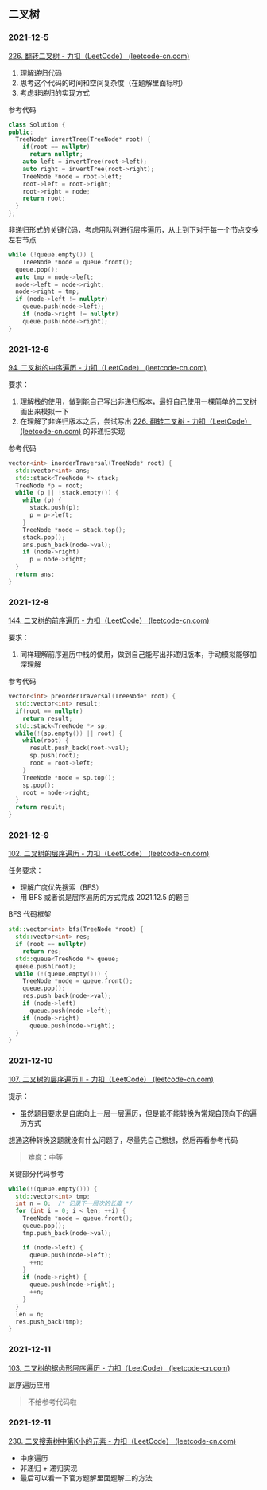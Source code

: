 ## 二叉树

### 2021-12-5

[226. 翻转二叉树 - 力扣（LeetCode） (leetcode-cn.com)](https://leetcode-cn.com/problems/invert-binary-tree/)

1. 理解递归代码
2. 思考这个代码的时间和空间复杂度（在题解里面标明）
3. 考虑非递归的实现方式

参考代码

```c++
class Solution {
public:
  TreeNode* invertTree(TreeNode* root) {
    if(root == nullptr)
      return nullptr;
    auto left = invertTree(root->left);
    auto right = invertTree(root->right);
    TreeNode *node = root->left;
    root->left = root->right;
    root->right = node;
    return root;
  }
};
```

非递归形式的关键代码，考虑用队列进行层序遍历，从上到下对于每一个节点交换左右节点

```c++
while (!queue.empty()) {
	TreeNode *node = queue.front();
  queue.pop();
  auto tmp = node->left;
  node->left = node->right;
  node->right = tmp;
  if (node->left != nullptr)
    queue.push(node->left);
 	if (node->right != nullptr)
    queue.push(node->right);
}
```



### 2021-12-6

[94. 二叉树的中序遍历 - 力扣（LeetCode） (leetcode-cn.com)](https://leetcode-cn.com/problems/binary-tree-inorder-traversal/)

要求：

1. 理解栈的使用，做到能自己写出非递归版本，最好自己使用一棵简单的二叉树画出来模拟一下
2. 在理解了非递归版本之后，尝试写出 [226. 翻转二叉树 - 力扣（LeetCode） (leetcode-cn.com)](https://leetcode-cn.com/problems/invert-binary-tree/) 的非递归实现

参考代码

```c++
vector<int> inorderTraversal(TreeNode* root) {
  std::vector<int> ans;
  std::stack<TreeNode *> stack;
  TreeNode *p = root;
  while (p || !stack.empty()) {
    while (p) {
      stack.push(p);
      p = p->left;
    }
    TreeNode *node = stack.top();
    stack.pop();
    ans.push_back(node->val);
    if (node->right)
      p = node->right;
  }
  return ans;
}
```

### 2021-12-8

[144. 二叉树的前序遍历 - 力扣（LeetCode） (leetcode-cn.com)](https://leetcode-cn.com/problems/binary-tree-preorder-traversal/)

要求：

1. 同样理解前序遍历中栈的使用，做到自己能写出非递归版本，手动模拟能够加深理解

参考代码

```c++
vector<int> preorderTraversal(TreeNode* root) {
  std::vector<int> result;
  if(root == nullptr)
    return result;
  std::stack<TreeNode *> sp;
  while(!(sp.empty()) || root) {
    while(root) {
      result.push_back(root->val);
      sp.push(root);
      root = root->left;
    }
    TreeNode *node = sp.top();
    sp.pop();
    root = node->right;
  }
  return result;
}
```

### 2021-12-9

[102. 二叉树的层序遍历 - 力扣（LeetCode） (leetcode-cn.com)](https://leetcode-cn.com/problems/binary-tree-level-order-traversal/)

任务要求：

- 理解广度优先搜索（BFS）
- 用 BFS 或者说是层序遍历的方式完成 2021.12.5 的题目 

BFS 代码框架

```c++
std::vector<int> bfs(TreeNode *root) {
  std::vector<int> res;
  if (root == nullptr)
    return res;
  std::queue<TreeNode *> queue;
  queue.push(root);
  while (!(queue.empty())) {
    TreeNode *node = queue.front();
    queue.pop();
    res.push_back(node->val);
    if (node->left)
      queue.push(node->left);
    if (node->right)
      queue.push(node->right);
  }
}
```

### 2021-12-10

[107. 二叉树的层序遍历 II - 力扣（LeetCode） (leetcode-cn.com)](https://leetcode-cn.com/problems/binary-tree-level-order-traversal-ii/)

提示：

- 虽然题目要求是自底向上一层一层遍历，但是能不能转换为常规自顶向下的遍历方式

想通这种转换这题就没有什么问题了，尽量先自己想想，然后再看参考代码

> 难度：中等

关键部分代码参考

```c++
while(!(queue.empty())) {
  std::vector<int> tmp;
  int n = 0;  /* 记录下一层次的长度 */
  for (int i = 0; i < len; ++i) {
    TreeNode *node = queue.front();
    queue.pop();
    tmp.push_back(node->val);

    if (node->left) {
      queue.push(node->left);
      ++n;
    }
    if (node->right) {
      queue.push(node->right);
      ++n;
    }
  }
  len = n;
  res.push_back(tmp);
}
```

### 2021-12-11

[103. 二叉树的锯齿形层序遍历 - 力扣（LeetCode） (leetcode-cn.com)](https://leetcode-cn.com/problems/binary-tree-zigzag-level-order-traversal/)

层序遍历应用

> 不给参考代码啦

### 2021-12-11

[230. 二叉搜索树中第K小的元素 - 力扣（LeetCode） (leetcode-cn.com)](https://leetcode-cn.com/problems/kth-smallest-element-in-a-bst/)

- 中序遍历
- 非递归 + 递归实现
- 最后可以看一下官方题解里面题解二的方法
